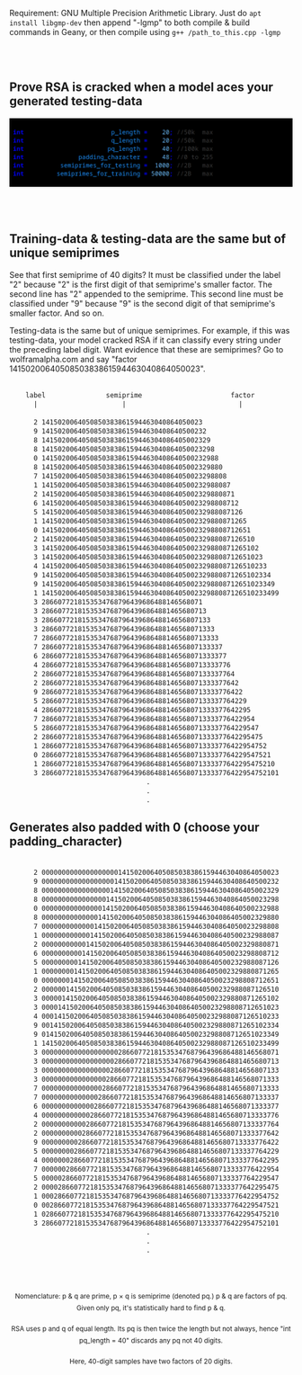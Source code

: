 Requirement: GNU Multiple Precision Arithmetic Library.
Just do ```apt install libgmp-dev``` then append "-lgmp" to both compile & build
commands in Geany, or then compile using ```g++ /path_to_this.cpp -lgmp```

<br>
<br>

## Prove RSA is cracked when a model aces your generated testing-data

<p align="center">
  <img src="https://raw.githubusercontent.com/compromise-evident/semiprime-training-data/main/Other/Configurable.png">
</p>

<br>
<br>

## Training-data & testing-data are the same but of unique semiprimes

See that first semiprime of 40 digits? It must be classified under the label "2"
because "2" is the first digit of that semiprime's smaller factor.
The second line has "2" appended to the semiprime. This second line must be
classified under "9" because "9" is the second digit of that semiprime's
smaller factor. And so on.

Testing-data is the same but of unique semiprimes. For example,
if this was testing-data, your model cracked RSA if it can classify
every string under the preceding label digit.
Want evidence that these are semiprimes?
Go to wolframalpha.com and say
"factor 1415020064050850383861594463040864050023".

```text

    label               semiprime                      factor
      |                     |                            |

      2 1415020064050850383861594463040864050023
      9 14150200640508503838615944630408640500232
      8 141502006405085038386159446304086405002329
      8 1415020064050850383861594463040864050023298
      0 14150200640508503838615944630408640500232988
      8 141502006405085038386159446304086405002329880
      7 1415020064050850383861594463040864050023298808
      1 14150200640508503838615944630408640500232988087
      2 141502006405085038386159446304086405002329880871
      6 1415020064050850383861594463040864050023298808712
      5 14150200640508503838615944630408640500232988087126
      1 141502006405085038386159446304086405002329880871265
      0 1415020064050850383861594463040864050023298808712651
      2 14150200640508503838615944630408640500232988087126510
      3 141502006405085038386159446304086405002329880871265102
      3 1415020064050850383861594463040864050023298808712651023
      4 14150200640508503838615944630408640500232988087126510233
      9 141502006405085038386159446304086405002329880871265102334
      9 1415020064050850383861594463040864050023298808712651023349
      1 14150200640508503838615944630408640500232988087126510233499
      3 2866077218153534768796439686488146568071
      3 28660772181535347687964396864881465680713
      3 286607721815353476879643968648814656807133
      3 2866077218153534768796439686488146568071333
      7 28660772181535347687964396864881465680713333
      7 286607721815353476879643968648814656807133337
      6 2866077218153534768796439686488146568071333377
      4 28660772181535347687964396864881465680713333776
      2 286607721815353476879643968648814656807133337764
      2 2866077218153534768796439686488146568071333377642
      9 28660772181535347687964396864881465680713333776422
      5 286607721815353476879643968648814656807133337764229
      4 2866077218153534768796439686488146568071333377642295
      7 28660772181535347687964396864881465680713333776422954
      5 286607721815353476879643968648814656807133337764229547
      2 2866077218153534768796439686488146568071333377642295475
      1 28660772181535347687964396864881465680713333776422954752
      0 286607721815353476879643968648814656807133337764229547521
      1 2866077218153534768796439686488146568071333377642295475210
      3 28660772181535347687964396864881465680713333776422954752101
                                  .
                                  .
                                  .

```

## Generates also padded with 0 (choose your padding_character)

```text

      2 00000000000000000001415020064050850383861594463040864050023
      9 00000000000000000014150200640508503838615944630408640500232
      8 00000000000000000141502006405085038386159446304086405002329
      8 00000000000000001415020064050850383861594463040864050023298
      0 00000000000000014150200640508503838615944630408640500232988
      8 00000000000000141502006405085038386159446304086405002329880
      7 00000000000001415020064050850383861594463040864050023298808
      1 00000000000014150200640508503838615944630408640500232988087
      2 00000000000141502006405085038386159446304086405002329880871
      6 00000000001415020064050850383861594463040864050023298808712
      5 00000000014150200640508503838615944630408640500232988087126
      1 00000000141502006405085038386159446304086405002329880871265
      0 00000001415020064050850383861594463040864050023298808712651
      2 00000014150200640508503838615944630408640500232988087126510
      3 00000141502006405085038386159446304086405002329880871265102
      3 00001415020064050850383861594463040864050023298808712651023
      4 00014150200640508503838615944630408640500232988087126510233
      9 00141502006405085038386159446304086405002329880871265102334
      9 01415020064050850383861594463040864050023298808712651023349
      1 14150200640508503838615944630408640500232988087126510233499
      3 00000000000000000002866077218153534768796439686488146568071
      3 00000000000000000028660772181535347687964396864881465680713
      3 00000000000000000286607721815353476879643968648814656807133
      3 00000000000000002866077218153534768796439686488146568071333
      7 00000000000000028660772181535347687964396864881465680713333
      7 00000000000000286607721815353476879643968648814656807133337
      6 00000000000002866077218153534768796439686488146568071333377
      4 00000000000028660772181535347687964396864881465680713333776
      2 00000000000286607721815353476879643968648814656807133337764
      2 00000000002866077218153534768796439686488146568071333377642
      9 00000000028660772181535347687964396864881465680713333776422
      5 00000000286607721815353476879643968648814656807133337764229
      4 00000002866077218153534768796439686488146568071333377642295
      7 00000028660772181535347687964396864881465680713333776422954
      5 00000286607721815353476879643968648814656807133337764229547
      2 00002866077218153534768796439686488146568071333377642295475
      1 00028660772181535347687964396864881465680713333776422954752
      0 00286607721815353476879643968648814656807133337764229547521
      1 02866077218153534768796439686488146568071333377642295475210
      3 28660772181535347687964396864881465680713333776422954752101
                                  .
                                  .
                                  .

```

<br>
<br>

<p align="center"><sub>Nomenclature: p & q are prime, p × q is semiprime (denoted pq.) p & q are factors of pq. Given only pq, it's statistically hard to find p & q.<sub/></p>
<p align="center"><sub>RSA uses p and q of equal length. Its pq is then twice the length but not always, hence "int pq_length = 40" discards any pq not 40 digits.<sub/></p>
<p align="center"><sub>Here, 40-digit samples have two factors of 20 digits.<sub/></p>
